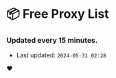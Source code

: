 # :package: Free Proxy List
### Updated every 15 minutes.

- Last updated: `2024-05-31 02:28`

:heart:
